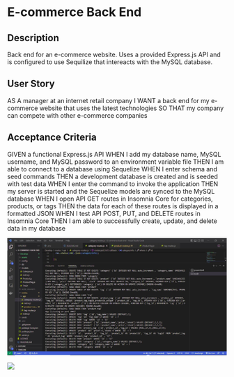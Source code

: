 # E-commerce Back End 

## Description
Back end for an e-commerce website. Uses a provided Express.js API and is configured to use Sequilize that intereacts with the MySQL database.

## User Story
AS A manager at an internet retail company
I WANT a back end for my e-commerce website that uses the latest technologies
SO THAT my company can compete with other e-commerce companies

## Acceptance Criteria
GIVEN a functional Express.js API
WHEN I add my database name, MySQL username, and MySQL password to an environment variable file
THEN I am able to connect to a database using Sequelize
WHEN I enter schema and seed commands
THEN a development database is created and is seeded with test data
WHEN I enter the command to invoke the application
THEN my server is started and the Sequelize models are synced to the MySQL database
WHEN I open API GET routes in Insomnia Core for categories, products, or tags
THEN the data for each of these routes is displayed in a formatted JSON
WHEN I test API POST, PUT, and DELETE routes in Insomnia Core
THEN I am able to successfully create, update, and delete data in my database

![screen capture of notes page](https://github.com/hale-bopp97/E-commerce-back-end/blob/main/Develop/assets/Capture.JPG?raw=true)

![](hhttps://github.com/hale-bopp97/E-commerce-back-end/blob/main/Develop/assets/Untitled_%20Oct%2013,%202022%209_01%20AM.gif?raw=true)
